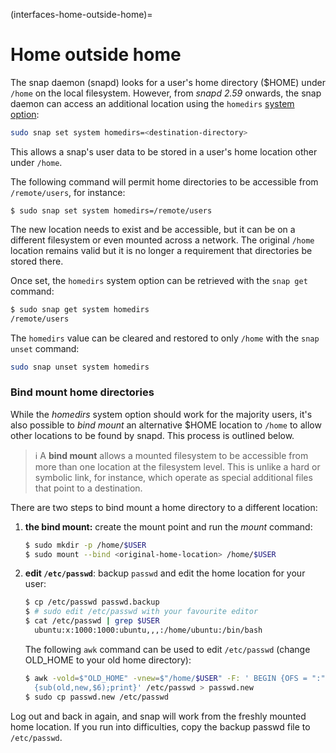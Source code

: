 (interfaces-home-outside-home)=
# Home outside home

The snap daemon (snapd) looks for a user's home directory ($HOME) under `/home` on the local filesystem. However, from _snapd 2.59_ onwards, the snap daemon can access an additional location using the `homedirs` [system option](/t/system-options/29860#heading--home-dirs):

```bash
sudo snap set system homedirs=<destination-directory>
```
This allows a snap's user data to be stored in a user's home location other under `/home`.

The following command will permit home directories to be accessible from `/remote/users`, for instance:

```
$ sudo snap set system homedirs=/remote/users
```
The new location needs to exist and be accessible, but it can be on a different filesystem or even mounted across a network. The original `/home` location remains valid but it is no longer a requirement that directories be stored there.

Once set, the `homedirs` system option can be retrieved with the `snap get` command:

```bash
$ sudo snap get system homedirs
/remote/users
```

The `homedirs` value can be cleared and restored to only `/home` with the `snap unset` command:

```bash
sudo snap unset system homedirs
```

### Bind mount home directories

While the _homedirs_ system option should work for the majority users, it's also possible to _bind mount_ an alternative $HOME location to `/home` to allow other locations to be found by snapd. This process is outlined below.

> :information_source: A **bind mount** allows a mounted filesystem to be accessible from more than one location at the filesystem level. This is unlike a hard or symbolic link, for instance, which operate as special additional files that point to a destination. 

There are two steps to bind mount a home directory to a different location:
1. **the bind mount:** create the mount point and run the _mount_ command: 
    ```bash
    $ sudo mkdir -p /home/$USER
    $ sudo mount --bind <original-home-location> /home/$USER
    ```
1. **edit `/etc/passwd`**: backup `passwd` and edit the home location for your user:
    ````bash
   $ cp /etc/passwd passwd.backup
   $ # sudo edit /etc/passwd with your favourite editor
   $ cat /etc/passwd | grep $USER
      ubuntu:x:1000:1000:ubuntu,,,:/home/ubuntu:/bin/bash
    ````
    The following `awk` command can be used to edit `/etc/passwd` (change OLD_HOME to your old home directory):
    ```bash
    $ awk -vold=$"OLD_HOME" -vnew=$"/home/$USER" -F: ' BEGIN {OFS = ":"} \
      {sub(old,new,$6);print}' /etc/passwd > passwd.new
    $ sudo cp passwd.new /etc/passwd
    ```


Log out and back in again, and snap will work from the freshly mounted home location. If you run into difficulties, copy the backup passwd file to `/etc/passwd`.

